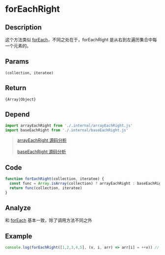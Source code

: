 # forEachRight

## Description
这个方法类似 [forEach](./forEach.md)，不同之处在于，forEachRight 是从右到左遍历集合中每一个元素的。
## Params
`(collection, iteratee)`
## Return
`{Array|Object}`
## Depend
```js
import arrayEachRight from './.internal/arrayEachRight.js'
import baseEachRight from './.internal/baseEachRight.js'
```
> [arrayEachRight 源码分析](../internal/arrayEachRight.md)
> <br/>
> <br/>
> [baseEachRight 源码分析](../internal/baseEachRight.md)

## Code
```js
function forEachRight(collection, iteratee) {
  const func = Array.isArray(collection) ? arrayEachRight : baseEachRight
  return func(collection, iteratee)
}
```
## Analyze
和 [forEach](./forEach.md) 基本一致，除了调用方法不同之外

## Example
```js
console.log(forEachRight([1,2,3,4,5], (v, i, arr) => arr[i] = ++v)) // [ 2, 3, 4, 5, 6 ]
```
